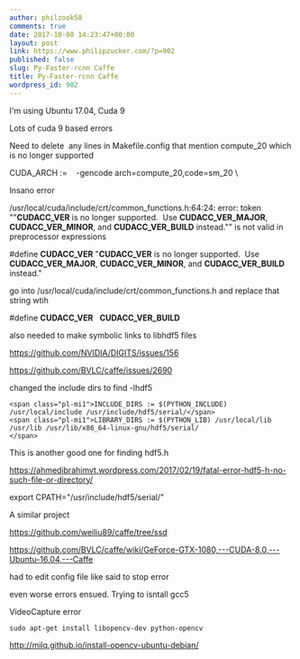 ```yaml
---
author: philzook58
comments: true
date: 2017-10-08 14:23:47+00:00
layout: post
link: https://www.philipzucker.com/?p=902
published: false
slug: Py-Faster-rcnn Caffe
title: Py-Faster-rcnn Caffe
wordpress_id: 902
---
```


I'm using Ubuntu 17.04, Cuda 9

Lots of cuda 9 based errors

Need to delete  any lines in Makefile.config that mention compute_20 which is no longer supported


CUDA_ARCH :=    -gencode arch=compute_20,code=sm_20 \




Insano error




/usr/local/cuda/include/crt/common_functions.h:64:24: error: token ""__CUDACC_VER__ is no longer supported.  Use __CUDACC_VER_MAJOR__, __CUDACC_VER_MINOR__, and __CUDACC_VER_BUILD__ instead."" is not valid in preprocessor expressions




#define __CUDACC_VER__ "__CUDACC_VER__ is no longer supported.  Use __CUDACC_VER_MAJOR__, __CUDACC_VER_MINOR__, and __CUDACC_VER_BUILD__ instead."




go into /usr/local/cuda/include/crt/common_functions.h and replace that string wtih




#define __CUDACC_VER__   __CUDACC_VER_BUILD__




also needed to make symbolic links to libhdf5 files


https://github.com/NVIDIA/DIGITS/issues/156



https://github.com/BVLC/caffe/issues/2690

changed the include dirs to find -lhdf5

    
    <span class="pl-mi1">INCLUDE_DIRS := $(PYTHON_INCLUDE) /usr/local/include /usr/include/hdf5/serial/</span>
    <span class="pl-mi1">LIBRARY_DIRS := $(PYTHON_LIB) /usr/local/lib /usr/lib /usr/lib/x86_64-linux-gnu/hdf5/serial/
    </span>
    


This is another good one for finding hdf5.h

https://ahmedibrahimvt.wordpress.com/2017/02/19/fatal-error-hdf5-h-no-such-file-or-directory/

export CPATH="/usr/include/hdf5/serial/"







A similar project

https://github.com/weiliu89/caffe/tree/ssd

https://github.com/BVLC/caffe/wiki/GeForce-GTX-1080,---CUDA-8.0,---Ubuntu-16.04,---Caffe

had to edit config file like said to stop error

even worse errors ensued. Trying to isntall gcc5

VideoCapture error

    
    sudo apt-get install libopencv-dev python-opencv


http://milq.github.io/install-opencv-ubuntu-debian/









